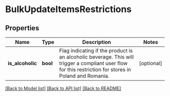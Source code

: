 # BulkUpdateItemsRestrictions

## Properties
Name | Type | Description | Notes
------------ | ------------- | ------------- | -------------
**is_alcoholic** | **bool** | Flag indicating if the product is an alcoholic beverage. This will trigger a compliant user flow for this restriction for stores in Poland and Romania. | [optional] 

[[Back to Model list]](../README.md#documentation-for-models) [[Back to API list]](../README.md#documentation-for-api-endpoints) [[Back to README]](../README.md)

